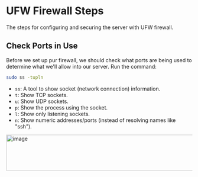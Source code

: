 # UFW Firewall Steps
The steps for configuring and securing the server with UFW firewall.

## Check Ports in Use
Before we set up pur firewall, we should check what ports are being used to determine what we'll allow into our server. Run the command:
```bash
sudo ss -tupln
```
- `ss`: A tool to show socket (network connection) information.
- `t`: Show TCP sockets.
- `u`: Show UDP sockets.
- `p`: Show the process using the socket.
- `l`: Show only listening sockets.
- `n`: Show numeric addresses/ports (instead of resolving names like "ssh").

<img width="1139" height="97" alt="image" src="https://github.com/user-attachments/assets/356f9152-8077-481c-b887-c60d7cce39dd" />

